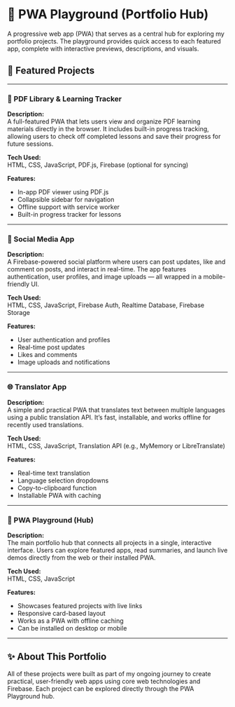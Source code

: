 # 🧰 PWA Playground (Portfolio Hub)

A progressive web app (PWA) that serves as a central hub for exploring my portfolio projects. The playground provides quick access to each featured app, complete with interactive previews, descriptions, and visuals.

## 🚀 Featured Projects

---

### 📄 PDF Library & Learning Tracker
**Description:**  
A full-featured PWA that lets users view and organize PDF learning materials directly in the browser. It includes built-in progress tracking, allowing users to check off completed lessons and save their progress for future sessions.

**Tech Used:**  
HTML, CSS, JavaScript, PDF.js, Firebase (optional for syncing)

**Features:**  
- In-app PDF viewer using PDF.js  
- Collapsible sidebar for navigation  
- Offline support with service worker  
- Built-in progress tracker for lessons  

---

### 💬 Social Media App
**Description:**  
A Firebase-powered social platform where users can post updates, like and comment on posts, and interact in real-time. The app features authentication, user profiles, and image uploads — all wrapped in a mobile-friendly UI.

**Tech Used:**  
HTML, CSS, JavaScript, Firebase Auth, Realtime Database, Firebase Storage

**Features:**  
- User authentication and profiles  
- Real-time post updates  
- Likes and comments  
- Image uploads and notifications  

---

### 🌐 Translator App
**Description:**  
A simple and practical PWA that translates text between multiple languages using a public translation API. It’s fast, installable, and works offline for recently used translations.

**Tech Used:**  
HTML, CSS, JavaScript, Translation API (e.g., MyMemory or LibreTranslate)

**Features:**  
- Real-time text translation  
- Language selection dropdowns  
- Copy-to-clipboard function  
- Installable PWA with caching  

---

### 🧰 PWA Playground (Hub)
**Description:**  
The main portfolio hub that connects all projects in a single, interactive interface. Users can explore featured apps, read summaries, and launch live demos directly from the web or their installed PWA.

**Tech Used:**  
HTML, CSS, JavaScript

**Features:**  
- Showcases featured projects with live links  
- Responsive card-based layout  
- Works as a PWA with offline caching  
- Can be installed on desktop or mobile  

---

## ✨ About This Portfolio
All of these projects were built as part of my ongoing journey to create practical, user-friendly web apps using core web technologies and Firebase. Each project can be explored directly through the PWA Playground hub.